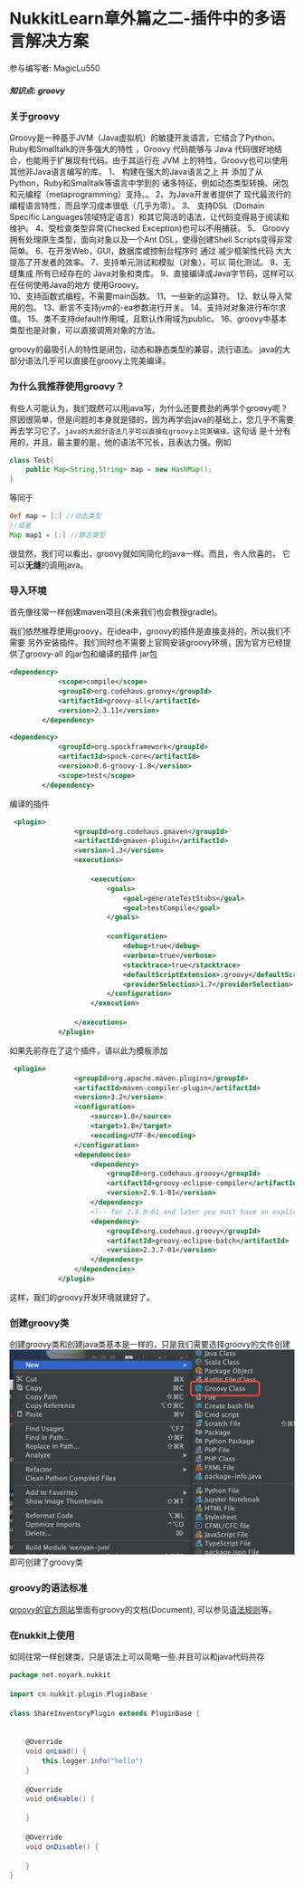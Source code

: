 # NukkitLearn章外篇之二-插件中的多语言解决方案

参与编写者: MagicLu550

##### 知识点:  groovy

### 关于groovy

Groovy是一种基于JVM（Java虚拟机）的敏捷开发语言，它结合了Python、Ruby和Smalltalk的许多强大的特性
，Groovy 代码能够与 Java 代码很好地结合，也能用于扩展现有代码。由于其运行在 JVM 上的特性，Groovy也可以使用其他非Java语言编写的库。
1、 构建在强大的Java语言之上 并 添加了从Python，Ruby和Smalltalk等语言中学到的 诸多特征，例如动态类型转换、闭包和元编程（metaprogramming）支持。。
2、为Java开发者提供了 现代最流行的编程语言特性，而且学习成本很低（几乎为零）。
3、 支持DSL（Domain Specific Languages领域特定语言）和其它简洁的语法，让代码变得易于阅读和维护。
4、受检查类型异常(Checked Exception)也可以不用捕获。
5、 Groovy拥有处理原生类型，面向对象以及一个Ant DSL，使得创建Shell Scripts变得非常简单。
6、在开发Web，GUI，数据库或控制台程序时 通过 减少框架性代码 大大提高了开发者的效率。
7、支持单元测试和模拟（对象），可以 简化测试。
8、无缝集成 所有已经存在的 Java对象和类库。
9、直接编译成Java字节码，这样可以在任何使用Java的地方 使用Groovy。  
10、支持函数式编程，不需要main函数。
11、一些新的运算符。
12、默认导入常用的包。
13、断言不支持jvm的-ea参数进行开关。
14、支持对对象进行布尔求值。
15、类不支持default作用域，且默认作用域为public。
16、groovy中基本类型也是对象，可以直接调用对象的方法。

groovy的最吸引人的特性是闭包，动态和静态类型的兼容，流行语法。
java的大部分语法几乎可以直接在groovy上完美编译。

### 为什么我推荐使用groovy？
有些人可能认为，我们既然可以用java写，为什么还要费劲的再学个groovy呢？
原因很简单，但是问题的本身就是错的，因为再学会java的基础上，您几乎不需要
再去学习它了。`java的大部分语法几乎可以直接在groovy上完美编译。`这句话
是十分有用的，并且，最主要的是，他的语法不冗长，且表达力强。例如
```java
class Test{
    public Map<String,String> map = new HashMap();
}

```
等同于
```groovy
def map = [:] //动态类型
//或者
Map map1 = [:] //静态类型

```
很显然，我们可以看出，groovy就如同简化的java一样。而且，令人欣喜的，
它可以**无缝**的调用java。

### 导入环境
首先像往常一样创建maven项目(未来我们也会教授gradle)。

我们依然推荐使用groovy，在idea中，groovy的插件是直接支持的，所以我们不需要
另外安装插件。我们同时也不需要上官网安装groovy环境，因为官方已经提供了groovy-all
的jar包和编译的插件
jar包
```xml
<dependency>
            <scope>compile</scope>
            <groupId>org.codehaus.groovy</groupId>
            <artifactId>groovy-all</artifactId>
            <version>2.3.11</version>
        </dependency>
```
```xml
<dependency>
            <groupId>org.spockframework</groupId>
            <artifactId>spock-core</artifactId>
            <version>0.6-groovy-1.8</version>
            <scope>test</scope>
        </dependency>
```
编译的插件
```xml
 <plugin>
                <groupId>org.codehaus.gmaven</groupId>
                <artifactId>gmaven-plugin</artifactId>
                <version>1.3</version>
                <executions>

                    <execution>
                        <goals>
                            <goal>generateTestStubs</goal>
                            <goal>testCompile</goal>
                        </goals>

                        <configuration>
                            <debug>true</debug>
                            <verbose>true</verbose>
                            <stacktrace>true</stacktrace>
                            <defaultScriptExtension>.groovy</defaultScriptExtension>
                            <providerSelection>1.7</providerSelection>
                        </configuration>
                    </execution>

                </executions>
            </plugin>
```
如果先前存在了这个插件，请以此为模板添加
```xml
 <plugin>
                <groupId>org.apache.maven.plugins</groupId>
                <artifactId>maven-compiler-plugin</artifactId>
                <version>3.2</version>
                <configuration>
                    <source>1.8</source>
                    <target>1.8</target>
                    <encoding>UTF-8</encoding>
                </configuration>
                <dependencies>
                    <dependency>
                        <groupId>org.codehaus.groovy</groupId>
                        <artifactId>groovy-eclipse-compiler</artifactId>
                        <version>2.9.1-01</version>
                    </dependency>
                    <!-- for 2.8.0-01 and later you must have an explicit dependency on groovy-eclipse-batch -->
                    <dependency>
                        <groupId>org.codehaus.groovy</groupId>
                        <artifactId>groovy-eclipse-batch</artifactId>
                        <version>2.3.7-01</version>
                    </dependency>
                </dependencies>
            </plugin>
```
这样，我们的groovy开发环境就建好了。

### 创建groovy类

创建groovy类和创建java类基本是一样的，只是我们需要选择groovy的文件创建
![zy3-01](images/zy3-01.png)
即可创建了groovy类

### groovy的语法标准
[groovy的官方网站](http://www.groovy-lang.org)里面有groovy的文档(Document),
可以参见[语法规则](http://www.groovy-lang.org/syntax.html)等。

### 在nukkit上使用
如同往常一样创建类，只是语法上可以简略一些.并且可以和java代码共存
```groovy
package net.noyark.nukkit

import cn.nukkit.plugin.PluginBase

class ShareInventoryPlugin extends PluginBase {


    @Override
    void onLoad() {
        this.logger.info("hello")
    }

    @Override
    void onEnable() {

    }

    @Override
    void onDisable() {

    }
}
```